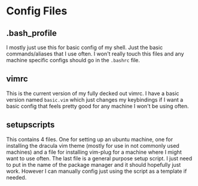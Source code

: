 # Config Files

## .bash_profile

I mostly just use this for basic config of my shell. Just the basic commands/aliases that I use often. I won't really touch this files and any machine specific configs should go in the `.bashrc` file.

## vimrc

This is the current version of my fully decked out vimrc. I have a basic version named `basic.vim` which just changes my keybindings if I want a basic config that feels pretty good for any machine I won't be using often.

## setupscripts

This contains 4 files. One for setting up an ubuntu machine, one for installing the dracula vim theme (mostly for use in not commonly used machines) and a file for installing vim-plug for a machine where I might want to use often. The last file is a general purpose setup script. I just need to put in the name of the package manager and it should hopefully just work. However I can manually config just using the script as a template if needed.
